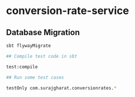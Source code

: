 # conversion-rate-service

## Database Migration

```bash
sbt flywayMigrate

## Compile test code in sbt

test:compile

## Run some test cases

testOnly com.surajgharat.conversionrates.*
